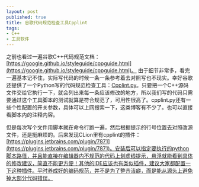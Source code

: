 ```yaml
---
layout: post
published: true
title: 谷歌代码规范检查工具Cpplint
tags:
- C++
- 工具软件
---
```


之前也看过一遍谷歌C++代码规范文档：[https://google.github.io/styleguide/cppguide.html](https://google.github.io/styleguide/cppguide.html)。 由于细节非常多，看完一遍基本记不住，实际写代码的时候一条一条参考着去对照写也不现实。幸好谷歌还提供了一个Python写的代码规范检查工具：[Cpplint.py](https://github.com/google/styleguide/blob/gh-pages/cpplint/cpplint.py)。只要把一个C++源码文件交给它执行一下，就会列出来每一条应该修改的地方，所以我们写的代码只需要通过这个工具脚本的测试就算是符合规范了，可用性很高了。cpplint.py还有一些个性配置的开关参数，具体可以上网搜索一下，这类博客有不少了。也可以直接看脚本内的注释内容。

但是每次写个文件用脚本就在命令行跑一遍，然后根据提示的行号位置去对照改源文件，还是挺麻烦的。后来发现CLion里有cpplint的插件：[https://plugins.jetbrains.com/plugin/7871](https://plugins.jetbrains.com/plugin/7871)。安装后可以指定要执行的python脚本路径，并且能直接在编辑器内不规范的代码上划虚线提示，悬浮就能看到具体的修改建议，简直不能更方便！其他的IDE应该也有类似插件，建议大家都配置一下这种插件。平时养成好的编码规范，并不是为了整齐洁癖，而是能从源头上避免掉大部分代码错误。
